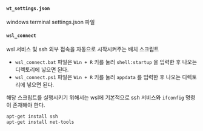 #### `wt_settings.json`
windows terminal settings.json 파일

#### `wsl_connect`
wsl 서비스 및 ssh 외부 접속을 자동으로 시작시켜주는 배치 스크립트

- `wsl_connect.bat` 파일은 `Win + R` 키를 눌러 `shell:startup` 을 입력한 후 나오는 디렉토리에 넣으면 된다.
- `wsl_connect.ps1` 파일은 `Win + R` 키를 눌러 `appdata` 를 입력한 후 나오는 디렉토리에 넣으면 된다.

해당 스크립트를 실행시키기 위해서는 wsl에 기본적으로 ssh 서비스와 `ifconfig` 명령이 존재해야 한다.
```bash
apt-get install ssh
apt-get install net-tools
```
